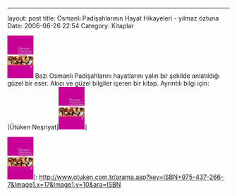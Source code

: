 ---
layout: post
title: Osmanlı Padişahlarının Hayat Hikayeleri - yılmaz öztuna
Date: 2006-06-26 22:54
Category: Kitaplar

<span class="kitap-resmi">![osmanli_padisahlari.jpg][]</span> Bazı Osmanlı Padişahlarını hayatlarını
yalın bir şekilde anlatıldığı güzel bir eser. Akıcı ve güzel bilgiler
içeren bir kitap. Ayrıntılı bilgi için: [Ütüken Neşriyat]![osmanli_padisahlari.jpg][]]

  [osmanli_padisahlari.jpg]: /images/osmanli_padisahlari.thumbnail.jpg
  ![osmanli_padisahlari.jpg][]]: http://www.otuken.com.tr/arama.asp?key=ISBN+975-437-266-7&Image1.x=17&Image1.y=10&ara=ISBN
